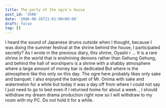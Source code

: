 ```yaml
---
title: The party of the ogre's house
post_id: '3506'
date: '2006-08-26T21:01:00+09:00'
draft: false
tag: []
---
```


I heard the sound of Japanese drums outside when I thought, because I was doing the summer festival at the shrine behind the house, I participated secretly? As I wrote in the previous diary, this shrine, Oyashi r ... It is a rare shrine in the world that is enshrining demons rather than Gehung Gehung, and behind the hall of worshipers is a shrine with a shabby atmosphere where a large amount of money bar is dedicated But where is the atmosphere like this only on this day. The ogre here probably likes only sake and banquet. I also enjoyed the banquet of Mr. Onima with sake and watermelon for a while but today it was a day off from where I could not say I just need to go to bed even if I returned home for about a week. , I should withdraw my dream drama production right now so I will withdraw to my room with my PC. Do not hold it for a while.